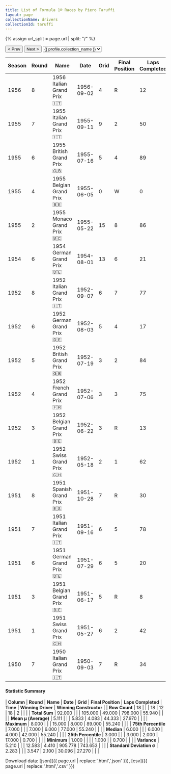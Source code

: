 ```yaml
---
title: List of Formula 1® Races by Piero Taruffi
layout: page
collectionName: drivers
collectionId: taruffi
---
```


{% assign url_split = page.url | split: "/" %}
<div id="collection-navigation">
<button onclick="selector.options[selector.selectedIndex-1].value && (window.location = selector.options[selector.selectedIndex-1].value);">&lt; Prev</button>
<button onclick="selector.options[selector.selectedIndex+1].value && (window.location = selector.options[selector.selectedIndex+1].value);">Next &gt;</button>
<select id="selector" onchange="this.options[this.selectedIndex].value && (window.location = this.options[this.selectedIndex].value);">
  {% for collectionId in site.data[page.collectionName].refs %}
    {% if collectionId == page.collectionId %}
      {% assign selected = "selected" %}
    {% else %}
      {% assign selected = "" %}
    {% endif %}
    {% assign profile = site.data[page.collectionName][collectionId].profile %}
    <option value="/f1/{{ page.collectionName }}/{{ collectionId }}/{{ url_split[4] }}" {{ selected }}>{{ profile.collection_name }}</option>
  {% endfor %}
</select>
</div>

| Season | Round | Name | Date | Grid | Final Position | Laps Completed | Time | Winning Driver | Winning Constructor |
|--|--|--|--|--|--|--|--|--|--|
| 1956 | 8 | 1956 Italian Grand Prix 🇮🇹 | 1956-09-02 | 4 | R | 12 |   | Stirling Moss 🇬🇧 | Maserati 🇮🇹 |
| 1955 | 7 | 1955 Italian Grand Prix 🇮🇹 | 1955-09-11 | 9 | 2 | 50 | +0.7 | Juan Fangio 🇦🇷 | Mercedes 🇩🇪 |
| 1955 | 6 | 1955 British Grand Prix 🇬🇧 | 1955-07-16 | 5 | 4 | 89 |   | Stirling Moss 🇬🇧 | Mercedes 🇩🇪 |
| 1955 | 4 | 1955 Belgian Grand Prix 🇧🇪 | 1955-06-05 | 0 | W | 0 |   | Juan Fangio 🇦🇷 | Mercedes 🇩🇪 |
| 1955 | 2 | 1955 Monaco Grand Prix 🇲🇨 | 1955-05-22 | 15 | 8 | 86 |   | Maurice Trintignant 🇫🇷 | Ferrari 🇮🇹 |
| 1954 | 6 | 1954 German Grand Prix 🇩🇪 | 1954-08-01 | 13 | 6 | 21 |   | Juan Fangio 🇦🇷 | Mercedes 🇩🇪 |
| 1952 | 8 | 1952 Italian Grand Prix 🇮🇹 | 1952-09-07 | 6 | 7 | 77 |   | Alberto Ascari 🇮🇹 | Ferrari 🇮🇹 |
| 1952 | 6 | 1952 German Grand Prix 🇩🇪 | 1952-08-03 | 5 | 4 | 17 |   | Alberto Ascari 🇮🇹 | Ferrari 🇮🇹 |
| 1952 | 5 | 1952 British Grand Prix 🇬🇧 | 1952-07-19 | 3 | 2 | 84 |   | Alberto Ascari 🇮🇹 | Ferrari 🇮🇹 |
| 1952 | 4 | 1952 French Grand Prix 🇫🇷 | 1952-07-06 | 3 | 3 | 75 |   | Alberto Ascari 🇮🇹 | Ferrari 🇮🇹 |
| 1952 | 3 | 1952 Belgian Grand Prix 🇧🇪 | 1952-06-22 | 3 | R | 13 |   | Alberto Ascari 🇮🇹 | Ferrari 🇮🇹 |
| 1952 | 1 | 1952 Swiss Grand Prix 🇨🇭 | 1952-05-18 | 2 | 1 | 62 | 3:01:46.1 | Piero Taruffi 🇮🇹 | Ferrari 🇮🇹 |
| 1951 | 8 | 1951 Spanish Grand Prix 🇪🇸 | 1951-10-28 | 7 | R | 30 |   | Juan Fangio 🇦🇷 | Alfa Romeo 🇮🇹 |
| 1951 | 7 | 1951 Italian Grand Prix 🇮🇹 | 1951-09-16 | 6 | 5 | 78 |   | Alberto Ascari 🇮🇹 | Ferrari 🇮🇹 |
| 1951 | 6 | 1951 German Grand Prix 🇩🇪 | 1951-07-29 | 6 | 5 | 20 | +7:49.1 | Alberto Ascari 🇮🇹 | Ferrari 🇮🇹 |
| 1951 | 3 | 1951 Belgian Grand Prix 🇧🇪 | 1951-06-17 | 5 | R | 8 |   | Nino Farina 🇮🇹 | Alfa Romeo 🇮🇹 |
| 1951 | 1 | 1951 Swiss Grand Prix 🇨🇭 | 1951-05-27 | 6 | 2 | 42 | +55.24 | Juan Fangio 🇦🇷 | Alfa Romeo 🇮🇹 |
| 1950 | 7 | 1950 Italian Grand Prix 🇮🇹 | 1950-09-03 | 7 | R | 34 |   | Nino Farina 🇮🇹 | Alfa Romeo 🇮🇹 |

#### Statistic Summary

| **Column** | **Round** | **Name** | **Date** | **Grid** | **Final Position** | **Laps Completed** | **Time** | **Winning Driver** | **Winning Constructor** |
| **Row Count** | 18 |  |  | 18 | 12 | 18 | 2 |  |  |
| **Total Sum** | 92.000 |  |  | 105.000 | 49.000 | 798.000 | 55.940 |  |  |
| **Mean μ (Average)** | 5.111 |  |  | 5.833 | 4.083 | 44.333 | 27.970 |  |  |
| **Maximum** | 8.000 |  |  | 15.000 | 8.000 | 89.000 | 55.240 |  |  |
| **75th Percentile** | 7.000 |  |  | 7.000 | 6.000 | 77.000 | 55.240 |  |  |
| **Median** | 6.000 |  |  | 6.000 | 4.000 | 42.000 | 55.240 |  |  |
| **25th Percentile** | 3.000 |  |  | 3.000 | 2.000 | 17.000 | 0.700 |  |  |
| **Minimum** | 1.000 |  |  |  | 1.000 |  | 0.700 |  |  |
| **Variance** | 5.210 |  |  | 12.583 | 4.410 | 905.778 | 743.653 |  |  |
| **Standard Deviation σ** | 2.283 |  |  | 3.547 | 2.100 | 30.096 | 27.270 |  |  |

Download data: [json]({{ page.url | replace:'.html','.json' }}), [csv]({{ page.url | replace:'.html','.csv' }})
